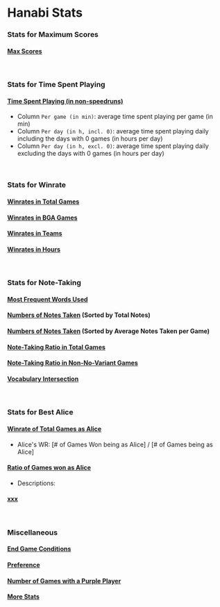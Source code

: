 # Hanabi Stats

### Stats for Maximum Scores

#### [Max Scores](output/total_max_scores.tsv)

<br/>

### Stats for Time Spent Playing

#### [Time Spent Playing (in non-speedruns)](output/time/times_spent.tsv)
- Column `Per game (in min)`: average time spent playing per game (in min)
- Column `Per day (in h, incl. 0)`: average time spent playing daily including the days with 0 games (in hours per day)
- Column `Per day (in h, excl. 0)`: average time spent playing daily excluding the days with 0 games (in hours per day)

<br/>

### Stats for Winrate

#### [Winrates in Total Games](output/winrate/highest_wr_all.tsv)

#### [Winrates in BGA Games](output/winrate/highest_wr_bga.tsv)

#### [Winrates in Teams](output/winrate/teams_wr.tsv)

#### [Winrates in Hours](output/time/hours_wr.tsv)

<br/>

### Stats for Note-Taking

#### [Most Frequent Words Used](output/notes/frequent_words.tsv)

#### [Numbers of Notes Taken](output/notes/notes_count.tsv) (Sorted by Total Notes)

#### [Numbers of Notes Taken](output/notes/notes_count_sorted.tsv) (Sorted by Average Notes Taken per Game)

#### [Note-Taking Ratio in Total Games](output/notes/notes_rates.tsv)

#### [Note-Taking Ratio in Non-No-Variant Games](output/notes/notes_rates_2.tsv)

#### [Vocabulary Intersection](output/notes/vocabulary_intersection.tsv)

<br/>

### Stats for Best Alice
#### [Winrate of Total Games as Alice](output/winrate/alice/starting_player_rate.tsv)
- Alice's WR: [# of Games Won being as Alice] / [# of Games being as Alice]
#### [Ratio of Games won as Alice](output/winrate/alice/starting_player_rate_2.tsv)
- Descriptions:
#### [xxx](output/winrate/alice/starting_player_upd.tsv)

<br/>

### Miscellaneous

#### [End Game Conditions](output/end_condition.tsv)

#### [Preference](output/preference.tsv)

#### [Number of Games with a Purple Player](output/purples.tsv)

#### [More Stats](output/up_to_date_stats.tsv)
